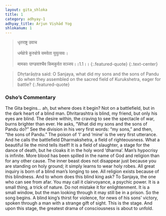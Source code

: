 ```yaml
---
layout: gita_shloka
title: 1
category: adhyay-1
adhyay_title: Arjun Viṣhād Yog
shlokanum: 1
---
```


> धृतराष्ट्र उवाच<br><br>धर्मक्षेत्रे कुरुक्षेत्रे समवेता युयुत्सवः।<br><br>मामकाः पाण्डवाश्चैव किमकुर्वत सञ्जय।।1.1।।
{:.featured-quote}
{:.text-center}

> Dhṛtarāṣṭra said: O Sanjaya, what did my sons and the sons of Pandu do when they assembled on the sacred field of Kurukshetra, eager for battle?
{:.featured-quote}

### Osho’s Commentary
The Gita begins… ah, but where does it begin? Not on a battlefield, but in the dark heart of a blind man. Dhritarashtra is blind, my friend, but only his eyes are blind. The desire within, the craving to see the spectacle of war, burns brighter than ever. He asks, “What did my sons and the sons of Pandu do?” See the division in his very first words: “my sons,” and then, “the sons of Pandu.” The poison of ‘I’ and ‘mine’ is the very first utterance.
And he calls the battlefield Dharmakshetra, a field of righteousness. What a beautiful lie the mind tells itself! It is a field of slaughter, a stage for the dance of death, but he cloaks it in the holy word ‘dharma’. Man’s hypocrisy is infinite. More blood has been spilled in the name of God and religion than for any other cause. The inner beast does not disappear just because you are standing on holy ground; it simply learns to wear holy robes.
All great inquiry is born of a blind man’s longing to see. All religion exists because of this blindness. And to whom does this blind king ask? To Sanjaya, the one who can see from afar. You may call it clairvoyance, a psychic power. It is a small thing, a trick of nature. Do not mistake it for enlightenment. It is a small window, but the man looking through it may still be in a prison.
So the song begins. A blind king’s thirst for violence, for news of his sons’ victory, spoken through a man with a strange gift of sight. This is the stage. And upon this stage, the greatest drama of consciousness is about to unfold.
